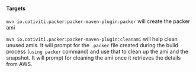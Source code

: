 #### Targets

`mvn io.cotiviti.packer:packer-maven-plugin:packer` will create the packer ami

`mvn io.cotiviti.packer:packer-maven-plugin:cleanami` will help clean unused amis. It will prompt for
the `.packer` file created during the build process (`using packer` command) and use that to clean up
the ami and the snapshot. It will prompt for cleaning the ami once it retrieves the details from AWS.
